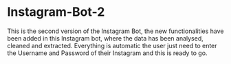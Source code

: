 # Instagram-Bot-2
This is the second version of the Instagram Bot, the new functionalities have been added in this Instagram bot, where the data has been analysed, cleaned and extracted. Everything is automatic the user just need to enter the Username and Password of their Instagram and this is ready to go. 
